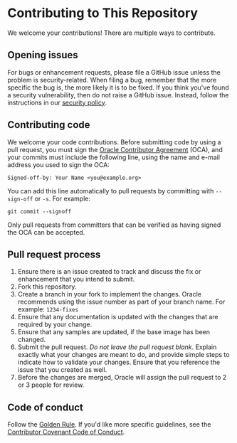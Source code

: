 # Contributing to This Repository

We welcome your contributions! There are multiple ways to contribute.

## Opening issues

For bugs or enhancement requests, please file a GitHub issue unless the problem is security-related. When filing a bug, remember that the more specific the bug is, the more likely it is to be fixed. If you think you've found a security
vulnerability, then do not raise a GitHub issue. Instead, follow the instructions in our
[security policy](./SECURITY.md).

## Contributing code

We welcome your code contributions. Before submitting code by using a pull request,
you must sign the [Oracle Contributor Agreement][OCA] (OCA), and your commits must include the following line, using the name and e-mail address you used to sign the OCA:

```text
Signed-off-by: Your Name <you@example.org>
```

You can add this line automatically to pull requests by committing with `--sign-off`
or `-s`. For example:

```text
git commit --signoff
```

Only pull requests from committers that can be verified as having signed the OCA
can be accepted.

## Pull request process

1. Ensure there is an issue created to track and discuss the fix or enhancement that you intend to submit.
2. Fork this repository.
3. Create a branch in your fork to implement the changes. Oracle recommends using
   the issue number as part of your branch name. For example: `1234-fixes`
4. Ensure that any documentation is updated with the changes that are required
   by your change.
5. Ensure that any samples are updated, if the base image has been changed.
6. Submit the pull request. *Do not leave the pull request blank*. Explain exactly
   what your changes are meant to do, and provide simple steps to indicate how to validate
   your changes. Ensure that you reference the issue that you created as well.
7. Before the changes are merged, Oracle will assign the pull request to 2 or 3 people for review. 

## Code of conduct

Follow the [Golden Rule](https://en.wikipedia.org/wiki/Golden_Rule). If you'd
like more specific guidelines, see the [Contributor Covenant Code of Conduct][COC].

[OCA]: https://oca.opensource.oracle.com
[COC]: https://www.contributor-covenant.org/version/1/4/code-of-conduct/
